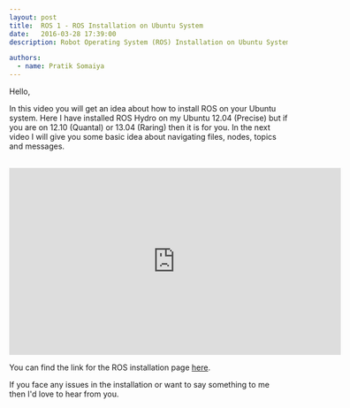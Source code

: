 ```yaml
---
layout: post
title:  ROS 1 - ROS Installation on Ubuntu System
date:   2016-03-28 17:39:00
description: Robot Operating System (ROS) Installation on Ubuntu System

authors:
  - name: Pratik Somaiya
---
```

Hello,

In this video you will get an idea about how to install ROS on your Ubuntu system. Here I have installed ROS Hydro on my Ubuntu 12.04 (Precise) but if you are on 12.10 (Quantal) or 13.04 (Raring) then it is for you.
In the next video I will give you some basic idea about navigating files, nodes, topics and messages.

<br>

<iframe width="600" height="337.5" src="https://www.youtube.com/embed/8yOO3Yi2GOQ" title="YouTube video player" frameborder="0" allow="accelerometer; autoplay; clipboard-write; encrypted-media; gyroscope; picture-in-picture" allowfullscreen></iframe>

<br>

You can find the link for the ROS installation page <a href="http://wiki.ros.org/hydro/Installation/Ubuntu" target="blank">here</a>.

If you face any issues in the installation or want to say something to me then I'd love to hear from you.
